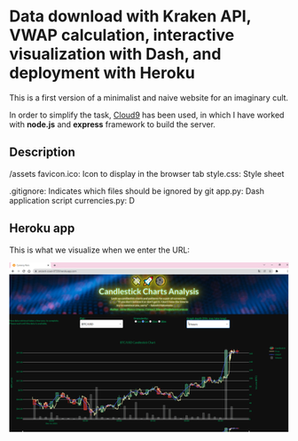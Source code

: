 # Data download with Kraken API, VWAP calculation, interactive visualization with Dash, and deployment with Heroku

This is a first version of a minimalist and naive website for an imaginary cult.

In order to simplify the task, [Cloud9](https://c9.io) has been used, in which I have worked with **node.js** and **express** framework to build the server.

## Description

/assets
  favicon.ico: Icon to display in the browser tab
  style.css: Style sheet

.gitignore: Indicates which files should be ignored by git
app.py: Dash application script
currencies.py: D


## Heroku app

This is what we visualize when we enter the URL: <p align="center"> <img src="/imgs/screenshot-heroku.PNG"/>
